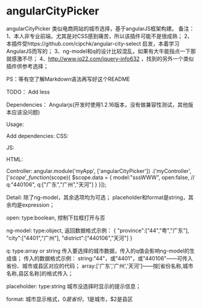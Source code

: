 angularCityPicker
===========================

angularCityPicker
类似电商网站的城市选择，基于angularJS框架构建。
备注：
1、本人非专业前端，尤其是对CSS感到痛苦，所以该插件可能不是很成熟；
2、本插件受https://github.com/cipchk/angular-city-select 启发，本着学习AngularJS而写的；
3、ng-model和q的设计比较混乱，如果有大牛能指点一下那就感激不尽；
4、http://www.jq22.com/jquery-info632 ，找到的另外一个类似插件供参考选择；

PS：等有空了解Markdown语法再写好这个README

TODO：
Add less

Dependencies：
Angularjs(开发时使用1.2.16版本，没有做兼容性测试，其他版本应该没问题)

Usage:

Add dependencies:
CSS:
<link rel="stylesheet" href="../lib/angularCityPicker.min.css">

JS:
<script src="../lib/angular.js"></script>
<script src="../lib/angularCityPicker.min.js"></script>

HTML:
<mk-city-picker open="data.open" ng-model="data.model" q="data.q" placeholder="请选择城市" format="$0-$1-$2">
</mk-city-picker>

Controller:
angular.module('myApp', ['angularCityPicker'])
.('myController', ['$scope', function($scope){
    $scope.data = {
        model:"sssWWW",
        open:false,
        // q:"440106",
        q:["广东","广州","天河"]
    }
}]);

Detail:
除了ng-model，其余选项均为可选；
placeholder和format是string，其余均是expression；

open:
type:boolean,
控制下拉框打开与否

ng-model:
type:object,
返回数据格式示例：
{
    "province":["44","粤","广东"],
    "city":["4401","广州"],
    "district":["440106","天河"]
}

q:
type:array or string
传入要选择的城市数据，传入的q值会影响ng-model的生成值；
传入的数据格式示例：
string:"44"，或"4401"，或"440106"——可传入省份、城市或县区对应的代码；
array:['广东','广州','天河']——按[省份名称,城市名称,县区名称]的格式传入；

placeholder:
type:string
城市没选择时显示的提示信息；

format:
城市显示格式，$0是省份，$1是城市，$2是县区
